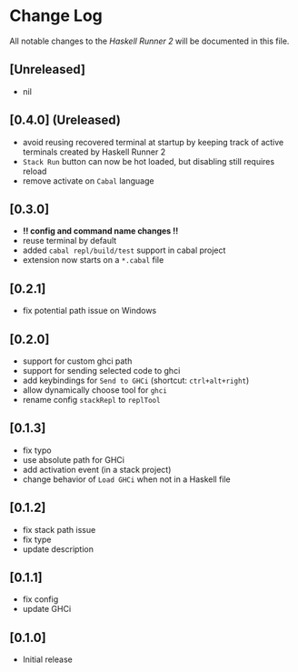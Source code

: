 # Change Log

All notable changes to the *Haskell Runner 2* will be documented in this file.

## [Unreleased]

- nil

## [0.4.0] (Ureleased)

- avoid reusing recovered terminal at startup by keeping track of active terminals created by Haskell Runner 2
- `Stack Run` button can now be hot loaded, but disabling still requires reload
- remove activate on `Cabal` language

## [0.3.0]

- **!! config and command name changes !!**
- reuse terminal by default
- added `cabal repl/build/test` support in cabal project
- extension now starts on a `*.cabal` file

## [0.2.1]

- fix potential path issue on Windows

## [0.2.0]

- support for custom ghci path
- support for sending selected code to ghci
- add keybindings for `Send to GHCi` (shortcut: `ctrl+alt+right`)
- allow dynamically choose tool for `ghci`
- rename config `stackRepl` to `replTool`

## [0.1.3]

- fix typo
- use absolute path for GHCi
- add activation event (in a stack project)
- change behavior of `Load GHCi` when not in a Haskell file

## [0.1.2]

- fix stack path issue
- fix type
- update description

## [0.1.1]

- fix config
- update GHCi

## [0.1.0]

- Initial release
